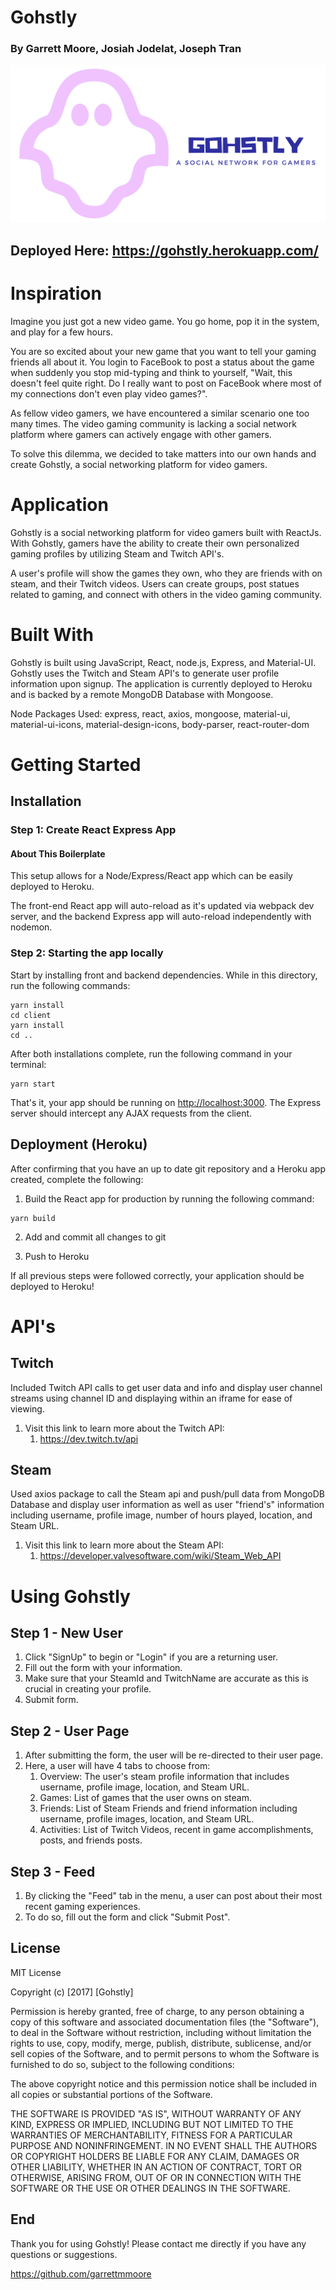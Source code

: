 # Gohstly
### By Garrett Moore, Josiah Jodelat, Joseph Tran

![GohstlyMiddle](/client/src/images/GohstlyMiddle.png)

## Deployed Here: https://gohstly.herokuapp.com/

# Inspiration
Imagine you just got a new video game. You go home, pop it in the system, and play for a few hours.

You are so excited about your new game that you want to tell your gaming friends all about it. You login to FaceBook to post a status about the game when suddenly you stop mid-typing and think to yourself, "Wait, this doesn't feel quite right. Do I really want to post on FaceBook where most of my connections don't even play video games?".

As fellow video gamers, we have encountered a similar scenario one too many times. The video gaming community is lacking a social network platform where gamers can actively engage with other gamers.

To solve this dilemma, we decided to take matters into our own hands and create Gohstly, a social networking platform for video gamers.

# Application
Gohstly is a social networking platform for video gamers built with ReactJs. With Gohstly, gamers have the ability to create their own personalized gaming profiles by utilizing Steam and Twitch API's. 

A user's profile will show the games they own, who they are friends with on steam, and their Twitch videos. Users can create groups, post statues related to gaming, and connect with others in the video gaming community.

# Built With

Gohstly is built using JavaScript, React, node.js, Express, and Material-UI. Gohstly uses the Twitch and Steam API's to generate user profile information upon signup. The application is currently deployed to Heroku and is backed by a remote MongoDB Database with Mongoose.

Node Packages Used: express, react, axios, mongoose, material-ui, material-ui-icons, material-design-icons, body-parser, react-router-dom

# Getting Started

## Installation

### Step 1: Create React Express App

#### About This Boilerplate

This setup allows for a Node/Express/React app which can be easily deployed to Heroku.

The front-end React app will auto-reload as it's updated via webpack dev server, and the backend Express app will auto-reload independently with nodemon.

### Step 2: Starting the app locally

Start by installing front and backend dependencies. While in this directory, run the following commands:

```
yarn install
cd client
yarn install
cd ..

```

After both installations complete, run the following command in your terminal:

```
yarn start

```

That's it, your app should be running on <http://localhost:3000>. The Express server should intercept any AJAX requests from the client.

## Deployment (Heroku)

After confirming that you have an up to date git repository and a Heroku app created, complete the following:

1. Build the React app for production by running the following command:

```
yarn build

```

2. Add and commit all changes to git

3. Push to Heroku

If all previous steps were followed correctly, your application should be deployed to Heroku!

# API's

## Twitch

Included Twitch API calls to get user data and info and display user channel streams using channel ID 
and displaying within an iframe for ease of viewing.

1. Visit this link to learn more about the Twitch API:
    1. https://dev.twitch.tv/api

## Steam

Used axios package to call the Steam api and push/pull data from MongoDB Database and display user information as
well as user "friend's" information including username, profile image, number of hours played, location, and Steam URL.

1. Visit this link to learn more about the Steam API:
    1. https://developer.valvesoftware.com/wiki/Steam_Web_API

# Using Gohstly

## Step 1 - New User
1. Click "SignUp" to begin or "Login" if you are a returning user.
2. Fill out the form with your information.
3. Make sure that your SteamId and TwitchName are accurate as this is crucial in creating your profile.
4. Submit form.

## Step 2 - User Page
1. After submitting the form, the user will be re-directed to their user page.
2. Here, a user will have 4 tabs to choose from:
    1. Overview: The user's steam profile information that includes username, profile image, location, and Steam URL.
    2. Games: List of games that the user owns on steam.
    3. Friends: List of Steam Friends and friend information including username, profile images, location, and Steam URL.
    4. Activities: List of Twitch Videos, recent in game accomplishments, posts, and friends posts.

## Step 3 - Feed
1. By clicking the "Feed" tab in the menu, a user can post about their most recent gaming experiences.
2. To do so, fill out the form and click "Submit Post".

## License
MIT License

Copyright (c) [2017] [Gohstly]

Permission is hereby granted, free of charge, to any person obtaining a copy
of this software and associated documentation files (the "Software"), to deal
in the Software without restriction, including without limitation the rights
to use, copy, modify, merge, publish, distribute, sublicense, and/or sell
copies of the Software, and to permit persons to whom the Software is
furnished to do so, subject to the following conditions:

The above copyright notice and this permission notice shall be included in all
copies or substantial portions of the Software.

THE SOFTWARE IS PROVIDED "AS IS", WITHOUT WARRANTY OF ANY KIND, EXPRESS OR
IMPLIED, INCLUDING BUT NOT LIMITED TO THE WARRANTIES OF MERCHANTABILITY,
FITNESS FOR A PARTICULAR PURPOSE AND NONINFRINGEMENT. IN NO EVENT SHALL THE
AUTHORS OR COPYRIGHT HOLDERS BE LIABLE FOR ANY CLAIM, DAMAGES OR OTHER
LIABILITY, WHETHER IN AN ACTION OF CONTRACT, TORT OR OTHERWISE, ARISING FROM,
OUT OF OR IN CONNECTION WITH THE SOFTWARE OR THE USE OR OTHER DEALINGS IN THE
SOFTWARE.

## End
Thank you for using Gohstly! Please contact me directly if you have any questions or suggestions.

https://github.com/garrettmmoore
